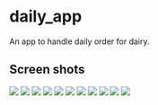 # daily_app

An app to handle daily order for dairy.

## Screen shots

![](ss/home.jpg)
![](ss/history.jpg)
![](ss/deleteAll.jpg)
![](ss/selection.jpg)
![](ss/deleteSel.jpg)
![](ss/modifyOpt.jpg)
![](ss/addEntry.jpg)
![](ss/sum.jpg)
![](ss/settings.jpg)
![](ss/editVar.jpg)
![](ss/done.jpg)

